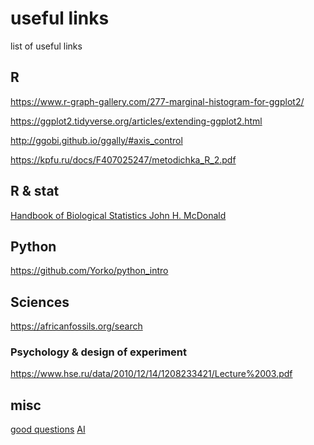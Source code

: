 # useful links
list of useful links 

## R
https://www.r-graph-gallery.com/277-marginal-histogram-for-ggplot2/

https://ggplot2.tidyverse.org/articles/extending-ggplot2.html

http://ggobi.github.io/ggally/#axis_control

https://kpfu.ru/docs/F407025247/metodichka_R_2.pdf 

## R & stat
[Handbook of Biological Statistics
John H. McDonald](http://www.biostathandbook.com/index.html)

## Python
https://github.com/Yorko/python_intro

## Sciences
https://africanfossils.org/search

### Psychology & design of experiment
https://www.hse.ru/data/2010/12/14/1208233421/Lecture%2003.pdf

## misc
[good questions](https://github.com/stleon/questions_about_job)
[AI](https://neuralnet.info/)
